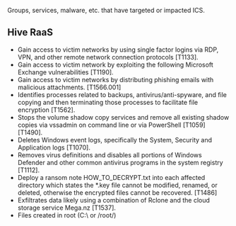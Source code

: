 Groups, services, malware, etc. that have targeted or impacted ICS.

## Hive RaaS
- Gain access to victim networks by using single factor logins via RDP, VPN, and other remote network connection protocols [T1133].
- Gain access to victim network by exploiting the following Microsoft Exchange vulnerabilities [T1190].
- Gain access to victim networks by distributing phishing emails with malicious attachments. [T1566.001]
- Identifies processes related to backups, antivirus/anti-spyware, and file copying and then terminating those processes to facilitate file encryption [T1562].
- Stops the volume shadow copy services and remove all existing shadow copies via vssadmin on command line or via PowerShell [T1059] [T1490].
- Deletes Windows event logs, specifically the System, Security and Application logs [T1070]. 
- Removes virus definitions and disables all portions of Windows Defender and other common antivirus programs in the system registry [T1112].
- Deploy a ransom note HOW_TO_DECRYPT.txt into each affected directory which states the \*.key file cannot be modified, renamed, or deleted, otherwise the encrypted files cannot be recovered. [T1486]
- Exfiltrates data likely using a combination of Rclone and the cloud storage service Mega.nz [T1537].
- Files created in root (C:\ or /root/)
